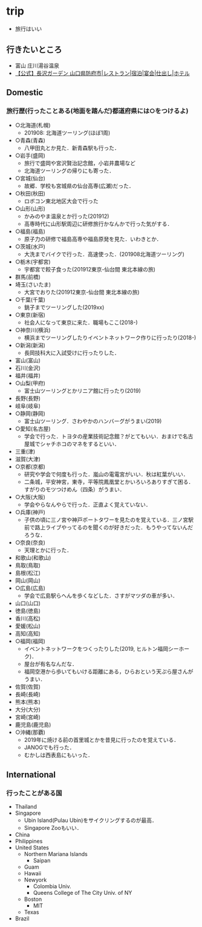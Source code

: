 # trip
- 旅行はいい

## 行きたいところ
- 富山 庄川湯谷温泉
- [【公式】長沢ガーデン 山口県防府市|レストラン|宿泊|宴会|仕出し|ホテル](https://nagasawa-garden.com/)

## Domestic
### 旅行歴(行ったことある(地面を踏んだ)都道府県には○をつけるよ)
- ○北海道(札幌)
  - 201908: 北海道ツーリング(ほぼ1周)
- ○青森(青森)
  - 八甲田丸とか見た．新青森駅も行った．
- ○岩手(盛岡)
  - 旅行で盛岡や宮沢賢治記念館，小岩井農場など
  - 北海道ツーリングの帰りにも寄った．
- ○宮城(仙台)
  - 故郷．学校も宮城県の仙台高専(広瀬)だった．
- ○秋田(秋田)
  - ロボコン東北地区大会で行った
- ○山形(山形)
  - かみのやま温泉とか行った(201912)
  - 高専時代に山形駅周辺に研修旅行かなんかで行った気がする．
- ○福島(福島)
  - 原子力の研修で福島高専や福島原発を見た．いわきとか．
- ○茨城(水戸)
  - 大洗までバイクで行った．高速使った．(201908北海道ツーリング)
- ○栃木(宇都宮)
  - 宇都宮で餃子食った(201912東京-仙台間 東北本線の旅)
- 群馬(前橋)
- 埼玉(さいたま)
  - 大宮でおりた(201912東京-仙台間 東北本線の旅)
- ○千葉(千葉)
  - 銚子までツーリングした(2019xx)
- ○東京(新宿)
  - 社会人になって東京に来た．職場もここ(2018-)
- ○神奈川(横浜)
  - 横浜までツーリングしたりイベントネットワーク作りに行ったり(2018-)
- ○新潟(新潟)
  - 長岡技科大に入試受けに行ったりした．
- 富山(富山)
- 石川(金沢)
- 福井(福井)
- ○山梨(甲府)
  - 富士山ツーリングとかリニア館に行ったり(2019)
- 長野(長野)
- 岐阜(岐阜)
- ○静岡(静岡)
  - 富士山ツーリング．さわやかのハンバーグがうまい(2019)
- ○愛知(名古屋)
  - 学会で行った．トヨタの産業技術記念館？がとてもいい．おまけで名古屋城でシャチホコのマネをするといい．
- 三重(津)
- 滋賀(大津)
- ○京都(京都)
  - 研究や学会で何度も行った．嵐山の電電宮がいい．秋は紅葉がいい．
  - 二条城，平安神宮，東寺，平等院鳳凰堂とかいろいろありすぎて困る．すがりのモツつけめん（四条）がうまい．
- ○大阪(大阪)
  - 学会やらなんやらで行った．正直よく覚えていない．
- ○兵庫(神戸)
  - 子供の頃に三ノ宮や神戸ポートタワーを見たのを覚えている．三ノ宮駅前で路上ライブやってるのを聞くのが好きだった．もうやってないんだろうな．
- ○奈良(奈良)
  - 天理とかに行った．
- 和歌山(和歌山)
- 鳥取(鳥取)
- 島根(松江)
- 岡山(岡山)
- ○広島(広島)
  - 学会で広島駅らへんを歩くなどした．さすがマツダの車が多い．
- 山口(山口)
- 徳島(徳島)
- 香川(高松)
- 愛媛(松山)
- 高知(高知)
- ○福岡(福岡)
  - イベントネットワークをつくったりした(2019, ヒルトン福岡シーホーク)．
  - 屋台が有名なんだな．
  - 福岡空港から歩いてもいける距離にある，ひらおという天ぷら屋さんがうまい．
- 佐賀(佐賀)
- 長崎(長崎)
- 熊本(熊本)
- 大分(大分)
- 宮崎(宮崎)
- 鹿児島(鹿児島)
- ○沖縄(那覇)
  - 2019年に焼ける前の首里城とかを昔見に行ったのを覚えている．
  - JANOGでも行った．
  - むかしは西表島にもいった．

## International
### 行ったことがある国
- Thailand
- Singapore
  - Ubin Island(Pulau Ubin)をサイクリングするのが最高．
  - Singapore Zooもいい．
- China
- Philippines
- United States
  - Northern Mariana Islands
    - Saipan
  - Guam
  - Hawaii
  - Newyork
    - Colombia Univ.
    - Queens College of The City Univ. of NY
  - Boston
    - MIT
  - Texas
- Brazil